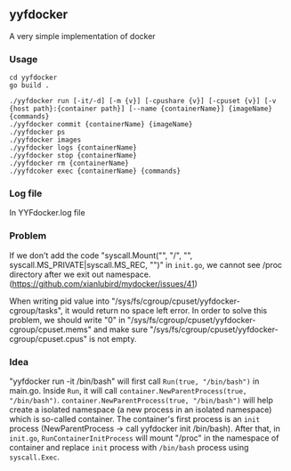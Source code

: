 ## yyfdocker

A very simple implementation of docker

### Usage

```
cd yyfdocker
go build .

./yyfdocker run [-it/-d] [-m {v}] [-cpushare {v}] [-cpuset {v}] [-v {host path}:{container path}] [--name {containerName}] {imageName} {commands}
./yyfdocker commit {containerName} {imageName}
./yyfdocker ps
./yyfdocker images
./yyfdocker logs {containerName}
./yyfdocker stop {containerName}
./yyfdocker rm {containerName}
./yyfdcoker exec {containerName} {commands}
```

### Log file
In YYFdocker.log file

### Problem
If we don't add the code "syscall.Mount("", "/", "", syscall.MS_PRIVATE|syscall.MS_REC, "")"
in `init.go`, we cannot see /proc directory after we exit out namespace. (https://github.com/xianlubird/mydocker/issues/41)

When writing pid value into "/sys/fs/cgroup/cpuset/yyfdocker-cgroup/tasks", it would return no space left error. In order to solve
this problem, we should write "0" in "/sys/fs/cgroup/cpuset/yyfdocker-cgroup/cpuset.mems" and make sure "/sys/fs/cgroup/cpuset/yyfdocker-cgroup/cpuset.cpus" is not empty.

### Idea
"yyfdocker run -it /bin/bash" will first call `Run(true, "/bin/bash")` in main.go.
Inside `Run`, it will call `container.NewParentProcess(true, "/bin/bash")`.
`container.NewParentProcess(true, "/bin/bash")` will help create a isolated namespace (a new process in an isolated namespace) which is so-called container. The container's first process is
an `init` process (NewParentProcess -> call yyfdocker init /bin/bash). After that, in `init.go`, 
`RunContainerInitProcess` will mount "/proc" in the namespace of container and replace `init` process with `/bin/bash` process using `syscall.Exec`.